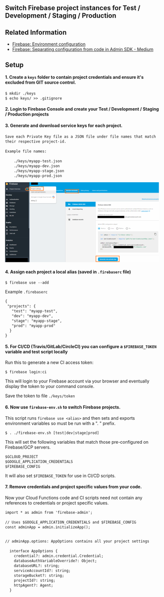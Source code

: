 ## Switch Firebase project instances for Test / Development / Staging / Production

## Related Information

- [Firebase: Environment configuration](https://firebase.google.com/docs/functions/config-env)
- [Firebase: Separating configuration from code in Admin SDK - Medium](https://medium.com/google-cloud/firebase-separating-configuration-from-code-in-admin-sdk-d2bcd2e87de6)

## Setup
    
#### 1. Create a `keys` folder to contain project credentials and ensure it's excluded from GIT source control.

    $ mkdir ./keys
    $ echo keys/ >> .gitignore
    
#### 2.  Login to Firebase Console and create your Test / Development / Staging / Production projects

#### 3.  Generate and download service keys for each project.

    Save each Private Key file as a JSON file under file names that match their respective project-id.
    
    Example file names:

        ./keys/myapp-test.json
        ./keys/myapp-dev.json
        ./keys/myapp-stage.json
        ./keys/myapp-prod.json

![Download Service Key](service-keys.png)

#### 4.  Assign each project a local alias (saved in `.firebaserc` file)

    $ firebase use --add

Example `.firebaserc`

```
{
 "projects": {
   "test": "myapp-test",
   "dev": "myapp-dev",
   "stage": "myapp-stage",
   "prod": "myapp-prod"
  }
}
```

#### 5. For CI/CD (Travis/GitLab/CircleCI) you can configure a `$FIREBASE_TOKEN` variable and test script locally

Run this to generate a new CI access token:

    $ firebase login:ci 

This will login to your Firebase account via your browser and eventually display the token to your command console.

Save the token to file `./keys/token`

#### 6. Now use `firebase-env.sh` to switch Firebase projects.

This script runs `firebase use <alias>` and then sets and exports 
environment variables so must be run with a ". " prefix.


    $ . ./firebase-env.sh [test|dev|stage|prod]

This will set the following variables that match those pre-configured on Firebase/GCP servers.

```
$GCLOUD_PROJECT
$GOOGLE_APPLICATION_CREDENTIALS
$FIREBASE_CONFIG
```

It will also set `$FIREBASE_TOKEN` for use in CI/CD scripts.

#### 7. Remove credentials and project specific values from your code.

Now your Cloud Functions code and CI scripts need not contain any references to credentials or project specific values.

```
import * as admin from 'firebase-admin';

// Uses $GOOGLE_APPLICATION_CREDENTIALS and $FIREBASE_CONFIG
const adminApp = admin.initializeApp();  
```

```

// adminApp.options: AppOptions contains all your project settings

  interface AppOptions {
    credential?: admin.credential.Credential;
    databaseAuthVariableOverride?: Object;
    databaseURL?: string;
    serviceAccountId?: string;
    storageBucket?: string;
    projectId?: string;
    httpAgent?: Agent;
  }

```
